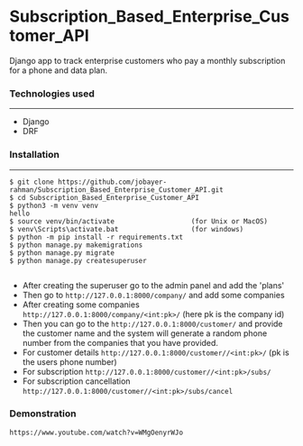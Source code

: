 # Subscription_Based_Enterprise_Customer_API
Django app to track enterprise customers who pay a monthly subscription for a phone and data plan.

### Technologies used
***
* Django
* DRF


### Installation
***
```
$ git clone https://github.com/jobayer-rahman/Subscription_Based_Enterprise_Customer_API.git
$ cd Subscription_Based_Enterprise_Customer_API
$ python3 -m venv venv
hello
$ source venv/bin/activate                   (for Unix or MacOS)
$ venv\Scripts\activate.bat                  (for windows)
$ python -m pip install -r requirements.txt
$ python manage.py makemigrations
$ python manage.py migrate
$ python manage.py createsuperuser


```
* After creating the superuser go to the admin panel and add the 'plans'
* Then go to ```http://127.0.0.1:8000/company/``` and add some companies
* After creating some companies ```http://127.0.0.1:8000/company/<int:pk>/``` (here pk is the company id)
* Then you can go to the ```http://127.0.0.1:8000/customer/``` and provide the customer name and the system will generate a random phone number from the companies that you have provided. 
* For customer details ```http://127.0.0.1:8000/customer//<int:pk>/``` (pk is the users phone number)
* For subscription ```http://127.0.0.1:8000/customer//<int:pk>/subs/```
* For subscription cancellation ```http://127.0.0.1:8000/customer//<int:pk>/subs/cancel```


### Demonstration
```https://www.youtube.com/watch?v=WMgOenyrWJo```
